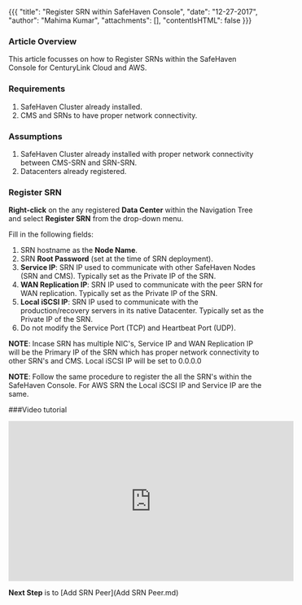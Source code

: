 {{{
  "title": "Register SRN within SafeHaven Console",
  "date": "12-27-2017",
  "author": "Mahima Kumar",
  "attachments": [],
  "contentIsHTML": false
}}}

### Article Overview
This article focusses on how to Register SRNs within the SafeHaven Console for CenturyLink Cloud and AWS.

### Requirements
1. SafeHaven Cluster already installed.
2. CMS and SRNs to have proper network connectivity.

### Assumptions
1. SafeHaven Cluster already installed with proper network connectivity between CMS-SRN and SRN-SRN.
2. Datacenters already registered.

### Register SRN
**Right-click** on the any registered **Data Center** within the Navigation Tree and select **Register SRN** from the drop-down menu.

Fill in the following fields:

1. SRN hostname as the **Node Name**.
2. SRN **Root Password** (set at the time of SRN deployment).
3. **Service IP**: SRN IP used to communicate with other SafeHaven Nodes (SRN and CMS). Typically set as the Private IP of the SRN.
4. **WAN Replication IP**: SRN IP used to communicate with the peer SRN for WAN replication. Typically set as the Private IP of the SRN.
5. **Local iSCSI IP**: SRN IP used to communicate with the production/recovery servers in its native Datacenter. Typically set as the Private IP of the SRN.
6. Do not modify the Service Port (TCP) and Heartbeat Port (UDP).

**NOTE**: Incase SRN has multiple NIC's, Service IP and WAN Replication IP will be the Primary IP of the SRN which has proper network connectivity to other SRN's and CMS. Local iSCSI IP will be set to 0.0.0.0

**NOTE**: Follow the same procedure to register the all the SRN's within the SafeHaven Console. For AWS SRN the Local iSCSI IP and Service IP  are the same.

###Video tutorial
<iframe width="560" height="315" src="https://www.youtube.com/embed/smxX1hcuyYI" frameborder="0" gesture="media" allow="encrypted-media" allowfullscreen></iframe>

**Next Step** is to [Add SRN Peer](Add SRN Peer.md)